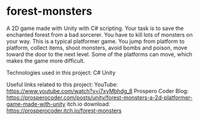# forest-monsters

A 2D game made with Unity with C# scripting. Your task is to save the enchanted forest from a bad sorcerer. You have to kill lots of monsters on your way. This is a typical platformer game. You jump from platform to platform, collect items, shoot monsters, avoid bombs and poison, move toward the door to the next level. Some of the platforms can move, which makes the game more difficult.

Technologies used in this project:
 C#
 Unity
 
Useful links related to this project:
YouTube: https://www.youtube.com/watch?v=i7xyMbhdg_8
Prospero Coder Blog: https://prosperocoder.com/posts/unity/forest-monsters-a-2d-platformer-game-made-with-unity
itch.io download: https://prosperocoder.itch.io/forest-monsters

